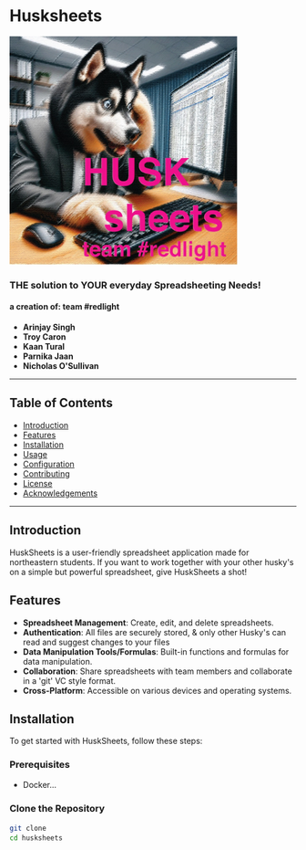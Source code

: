 # Husksheets

<img src="husksheets_logo.jpeg" alt="HuskSheets Logo" width="400"/>

### THE solution to YOUR everyday Spreadsheeting Needs! 


#### a creation of: team #redlight
- **Arinjay Singh**
- **Troy Caron**
- **Kaan Tural**
- **Parnika Jaan**
- **Nicholas O'Sullivan**

---

## Table of Contents
- [Introduction](#introduction)
- [Features](#features)
- [Installation](#installation)
- [Usage](#usage)
- [Configuration](#configuration)
- [Contributing](#contributing)
- [License](#license)
- [Acknowledgements](#acknowledgements)

---

## Introduction
HuskSheets is a user-friendly spreadsheet application made for northeastern
students. If you want to work together with your other husky's on a simple
but powerful spreadsheet, give HuskSheets a shot!


## Features
- **Spreadsheet Management**: Create, edit, and delete spreadsheets.
- **Authentication**: All files are securely stored, & only other Husky's can read and suggest changes to your files 
- **Data Manipulation Tools/Formulas**: Built-in functions and formulas for data manipulation.
- **Collaboration**: Share spreadsheets with team members and collaborate in a 'git' VC style format. 
- **Cross-Platform**: Accessible on various devices and operating systems.

## Installation
To get started with HuskSheets, follow these steps:

### Prerequisites
- Docker...

### Clone the Repository
```bash
git clone
cd husksheets


